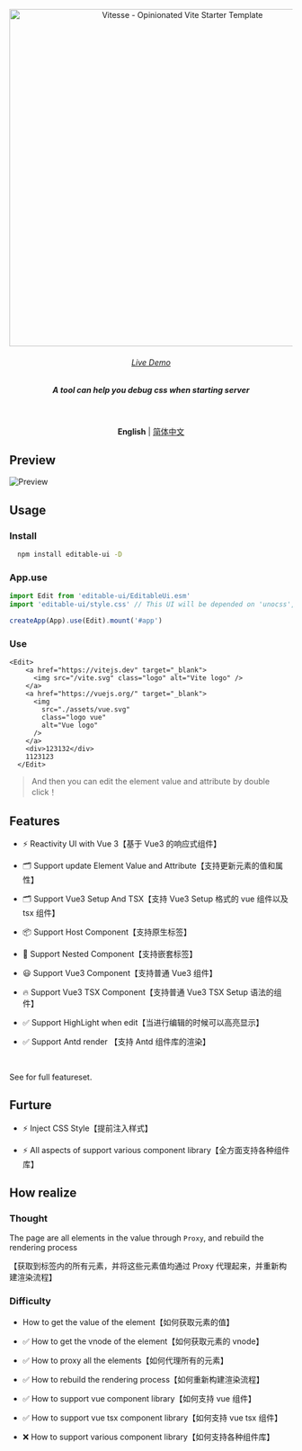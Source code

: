 <p align='center'>
  <img src='https://user-images.githubusercontent.com/11247099/111864893-a457fd00-899e-11eb-9f05-f4b88987541d.png' alt='Vitesse - Opinionated Vite Starter Template' width='600'/>
</p>

<h6 align='center'>
<a href="https://vitesse-lite.netlify.app/">Live Demo</a>
</h6>

<h5 align='center'>
<b>A tool can help you debug css  when starting server</b>
</h5>

<br>

<p align='center'>
<b>English</b> | <a href="https://github.com/antfu/vitesse-lite/blob/main/README.zh-CN.md">简体中文</a>
<!-- Contributors: Thanks for geting interested, however we DON'T accept new transitions to the README, thanks. -->
</p>

## Preview

![Preview](https://github.com/kongmingLatern/EditableUI/blob/main/src/assets/help.gif)

## Usage

### Install

```bash
  npm install editable-ui -D
```

### App.use

```js
import Edit from 'editable-ui/EditableUi.esm'
import 'editable-ui/style.css' // This UI will be depended on 'unocss', Later I will change it

createApp(App).use(Edit).mount('#app')
```

### Use

```vue
<Edit>
    <a href="https://vitejs.dev" target="_blank">
      <img src="/vite.svg" class="logo" alt="Vite logo" />
    </a>
    <a href="https://vuejs.org/" target="_blank">
      <img
        src="./assets/vue.svg"
        class="logo vue"
        alt="Vue logo"
      />
    </a>
    <div>123132</div>
    1123123
  </Edit>
```

> And then you can edit the element value and attribute by double click！

## Features

- ⚡️ Reactivity UI with Vue 3【基于 Vue3 的响应式组件】

- 🗂 Support update Element Value and Attribute【支持更新元素的值和属性】

- 🗂 Support Vue3 Setup And TSX【支持 Vue3 Setup 格式的 vue 组件以及 tsx 组件】

- 📦 Support Host Component【支持原生标签】

- 🎨 Support Nested Component【支持嵌套标签】

- 😃 Support Vue3 Component【支持普通 Vue3 组件】

- 🔥 Support Vue3 TSX Component【支持普通 Vue3 TSX Setup 语法的组件】

- ✅ Support HighLight when edit【当进行编辑的时候可以高亮显示】

- ✅ Support Antd render 【支持 Antd 组件库的渲染】

<br>

See [](https://github.com/antfu/vitesse) for full featureset.

## Furture

- ⚡️ Inject CSS Style【提前注入样式】

- ⚡️ All aspects of support various component library【全方面支持各种组件库】

## How realize

### Thought

The page are all elements in the value through `Proxy`, and rebuild the rendering process

【获取到标签内的所有元素，并将这些元素值均通过 Proxy 代理起来，并重新构建渲染流程】

### Difficulty

- How to get the value of the element【如何获取元素的值】

- ✅ How to get the vnode of the element【如何获取元素的 vnode】

- ✅ How to proxy all the elements【如何代理所有的元素】

- ✅ How to rebuild the rendering process【如何重新构建渲染流程】

- ✅ How to support vue component library【如何支持 vue 组件】

- ✅ How to support vue tsx component library【如何支持 vue tsx 组件】

- ❌ How to support various component library【如何支持各种组件库】
